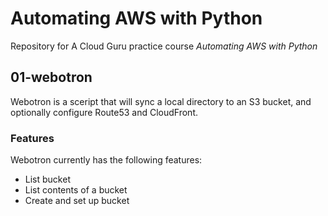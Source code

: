 # Automating AWS with Python

Repository for A Cloud Guru practice course *Automating AWS with Python*

## 01-webotron

Webotron is a sceript that will sync a local directory to an S3 bucket, and optionally configure Route53 and CloudFront.

### Features

Webotron currently has the following features:

- List bucket
- List contents of a bucket
- Create and set up bucket
